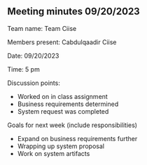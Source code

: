 ## Meeting minutes 09/20/2023

Team name: Team Ciise

Members present: Cabdulqaadir Ciise

Date: 09/20/2023

Time: 5 pm

Discussion points: 

* Worked on in class assignment
* Business requirements determined
* System request was completed

Goals for next week (include responsibilities)

* Expand on business requirements further
* Wrapping up system proposal
* Work on system artifacts

